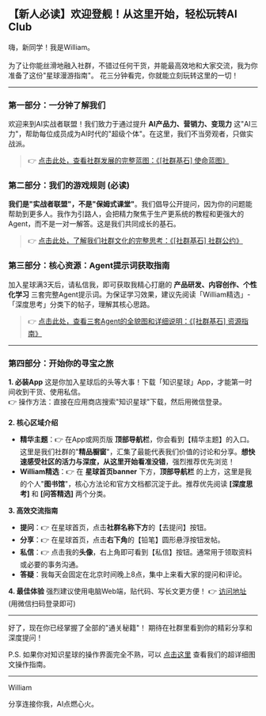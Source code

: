 ## 【新人必读】欢迎登舰！从这里开始，轻松玩转AI Club

嗨，新同学！我是William。\
\
为了让你能丝滑地融入社群，不错过任何干货，并能最高效地和大家交流，我为你准备了这份"星球漫游指南"。
花三分钟看完，你就能立刻玩转这里的一切！

---

### 第一部分：一分钟了解我们

欢迎来到AI实战者联盟！我们致力于通过提升 **AI产品力、营销力、变现力** 这"AI三力"，帮助每位成员成为AI时代的"超级个体"。在这里，我们不当旁观者，只做实战派。

> 👉 [点击此处，查看社群发展的完整蓝图：《[社群基石] 使命蓝图》](https://t.zsxq.com/6Smid)

### 第二部分：我们的游戏规则 (必读)

**我们是"实战者联盟"，不是"保姆式课堂"**。我们倡导公开提问，因为你的问题能帮助到更多人。我作为引路人，会把精力聚焦于生产更系统的教程和更强大的Agent，而不是一对一解答。这是我们共同成长的基石。

> 👉 [点击此处，了解我们社群文化的完整思考：《[社群基石] 社群公约》](https://t.zsxq.com/Su9Bc)

### 第三部分：核心资源：Agent提示词获取指南

加入星球满3天后，请私信我，即可获取我精心打磨的 **产品研发、内容创作、个性化学习** 三套完整Agent提示词。为保证学习效果，建议先阅读「William精选」-「深度思考」分类下的帖子，理解其核心思路。

> 👉 [点击此处，查看三套Agent的全貌图和详细说明：《[社群基石] 资源指南》](https://t.zsxq.com/5K6Qw)

---

### 第四部分：开始你的寻宝之旅

**1. 必装App**
这是你加入星球后的头等大事！下载「知识星球」App，才能第一时间收到干货、使用私信。\
👉 操作方法：直接在应用商店搜索"知识星球"下载，然后用微信登录。\
\
**2. 核心区域介绍**
*   **精华主题**：👉 在App或网页版 **顶部导航栏**，你会看到【精华主题】的入口。这里是我们社群的"**精品橱窗**"，汇集了最能代表我们价值的讨论和分享。**想快速感受社区的活力与深度，从这里开始看准没错**，强烈推荐优先浏览！
*   **William精选**：👉 在 **星球首页banner** 下方，**顶部导航栏** 的上方，这里是我的个人"**图书馆**"，核心方法论和官方文档都沉淀于此。推荐优先阅读 **[深度思考]** 和 **[问答精选]** 两个分类。

**3. 高效交流指南**
*   **提问**：👉 在星球首页，点击**社群名称下方**的【去提问】按钮。
*   **分享**：👉 在星球首页，点击**右下角**的【铅笔】圆形悬浮按钮发帖。
*   **私信**：👉 点击我的**头像**，右上角即可看到【私信】按钮。通常用于领取资料或必要的事务沟通。
*   **答疑**：我每天会固定在北京时间晚上8点，集中上来看大家的提问和评论。

**4. 最佳体验**
强烈建议使用电脑Web端，贴代码、写长文更方便！
👉 [访问地址](https://wx.zsxq.com/login) (用微信扫码登录即可)

---

好了，现在你已经掌握了全部的"通关秘籍"！
期待在社群里看到你的精彩分享和深度提问！

P.S. 如果你对知识星球的操作界面完全不熟，可以 [点击这里](https://t.zsxq.com/Sm0rY) 查看我们的超详细图文操作指南。

---
William

分享连接你我，AI点燃心火。